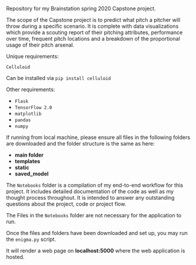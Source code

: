 Repository for my Brainstation spring 2020 Capstone project.

The scope of the Capstone project is to predict what pitch a pitcher will throw during a specific scenario. It is complete with data visualizations which provide a scouting report of their pitching attributes, performance over time, frequent pitch locations and a breakdown of the proportional usage of their pitch arsenal.

Unique requirements:

`Celluloid`

Can be installed via `pip install celluloid`

Other requirements:

- `Flask`
- `TensorFlow 2.0`
- `matplotlib`
- `pandas`
- `numpy `

If running from local machine, please ensure all files in the following folders are downloaded and the folder structure is the same as here:

- **main folder**
- **templates**
- **static**
- **saved_model**

The `Notebooks` folder is a compilation of my end-to-end workflow for this project. It includes detailed documentation of the code as well as my thought process throughout. It is intended to answer any outstanding questions about the project, code or project flow.

The Files in the `Notebooks` folder are not necessary for the application to run.


Once the files and folders have been downloaded and set up, you may run the `enigma.py` script.

It will render a web page on **localhost:5000** where the web application is hosted.
